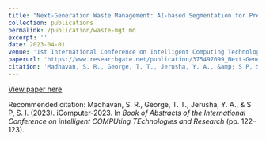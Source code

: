 ```yaml
---
title: "Next-Generation Waste Management: AI-based Segmentation for Presentations Robotic Garbage Collection"
collection: publications
permalink: /publication/waste-mgt.md
excerpt: ''
date: 2023-04-01
venue: '1st International Conference on Intelligent Computing Technologies and Research'
paperurl: 'https://www.researchgate.net/publication/375497099_Next-Generation_Waste_Management_AI-based_Segmentation_for_Robotic_Garbage_Collection'
citation: 'Madhavan, S. R., George, T. T., Jerusha, Y. A., &amp; S P, S. I. (2023). iComputer-2023. In _Book of Abstracts of the International Conference on intelligent COMPUting TEchnologies and Research_ (pp. 122–123). '
---
```


[View paper here](https://www.researchgate.net/publication/375497099_Next-Generation_Waste_Management_AI-based_Segmentation_for_Robotic_Garbage_Collection)

Recommended citation: Madhavan, S. R., George, T. T., Jerusha, Y. A., & S P, S. I. (2023). iComputer-2023. In _Book of Abstracts of the International Conference on intelligent COMPUting TEchnologies and Research_ (pp. 122–123). 
